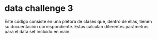 # data challenge 3
Este código consiste en una plétora de clases que, dentro de ellas, tienen su docuentación correspondiente. Estas  calculan diferentes parámetros para el data set incluido en main.

